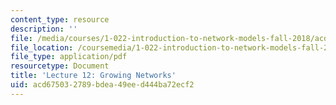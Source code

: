 ```yaml
---
content_type: resource
description: ''
file: /media/courses/1-022-introduction-to-network-models-fall-2018/acd675032789bdea49eed444ba72ecf2_MIT1_022F18_lec12.pdf
file_location: /coursemedia/1-022-introduction-to-network-models-fall-2018/acd675032789bdea49eed444ba72ecf2_MIT1_022F18_lec12.pdf
file_type: application/pdf
resourcetype: Document
title: 'Lecture 12: Growing Networks'
uid: acd67503-2789-bdea-49ee-d444ba72ecf2
---
```

